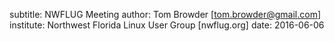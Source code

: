 subtitle: NWFLUG Meeting
author: Tom Browder [tom.browder@gmail.com]
institute: Northwest Florida Linux User Group [nwflug.org]
date: 2016-06-06
